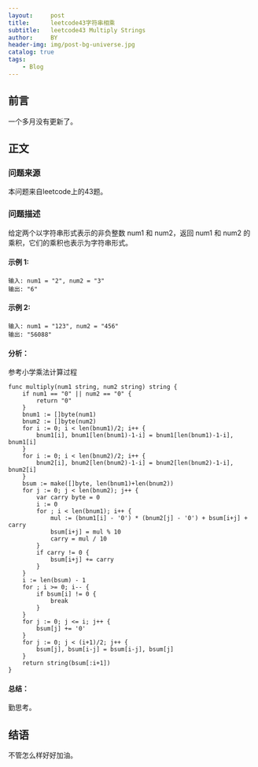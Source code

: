 ```yaml
---
layout:     post
title:      leetcode43字符串相乘
subtitle:   leetcode43 Multiply Strings
author:     BY
header-img: img/post-bg-universe.jpg
catalog: true
tags:
    - Blog
---
```



## 前言

一个多月没有更新了。

## 正文

### 问题来源

本问题来自leetcode上的43题。  

### 问题描述

给定两个以字符串形式表示的非负整数 num1 和 num2，返回 num1 和 num2 的乘积，它们的乘积也表示为字符串形式。  

#### 示例 1:
```
输入: num1 = "2", num2 = "3"
输出: "6"
```

#### 示例 2:
```
输入: num1 = "123", num2 = "456"
输出: "56088"
```

#### 分析：
参考小学乘法计算过程
```
func multiply(num1 string, num2 string) string {
    if num1 == "0" || num2 == "0" {
        return "0"
    }
    bnum1 := []byte(num1)
    bnum2 := []byte(num2)
    for i := 0; i < len(bnum1)/2; i++ {
        bnum1[i], bnum1[len(bnum1)-1-i] = bnum1[len(bnum1)-1-i], bnum1[i] 
    }
    for i := 0; i < len(bnum2)/2; i++ {
        bnum2[i], bnum2[len(bnum2)-1-i] = bnum2[len(bnum2)-1-i], bnum2[i]
    }
    bsum := make([]byte, len(bnum1)+len(bnum2))
    for j := 0; j < len(bnum2); j++ {
        var carry byte = 0
        i := 0
        for ; i < len(bnum1); i++ {
            mul := (bnum1[i] - '0') * (bnum2[j] - '0') + bsum[i+j] + carry
            bsum[i+j] = mul % 10
            carry = mul / 10
        }
        if carry != 0 {
            bsum[i+j] += carry
        }
    }
    i := len(bsum) - 1 
    for ; i >= 0; i-- {
        if bsum[i] != 0 {
            break
        }
    }
    for j := 0; j <= i; j++ {
        bsum[j] += '0'
    }
    for j := 0; j < (i+1)/2; j++ {
        bsum[j], bsum[i-j] = bsum[i-j], bsum[j]
    }
    return string(bsum[:i+1])
}
```

#### 总结：
勤思考。  

## 结语
不管怎么样好好加油。
